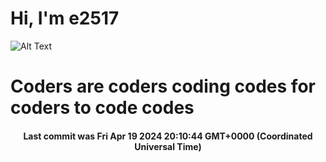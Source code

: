 # Hi, I'm e2517

![Alt Text](https://github.com/E2517/e2517/blob/master/images/background.gif)

# Coders are coders coding codes for coders to code codes

<h4 align="center">Last commit was Fri Apr 19 2024 20:10:44 GMT+0000 (Coordinated Universal Time)</h4>
